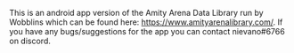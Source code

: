 This is an android app version of the Amity Arena Data Library run by Wobblins which can be found here: https://www.amityarenalibrary.com/.
If you have any bugs/suggestions for the app you can contact nievano#6766 on discord.
